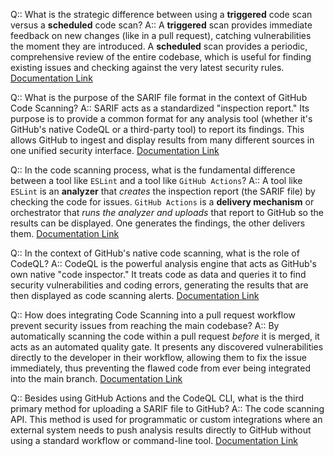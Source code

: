 Q:: What is the strategic difference between using a **triggered** code scan versus a **scheduled** code scan?
A:: A **triggered** scan provides immediate feedback on new changes (like in a pull request), catching vulnerabilities the moment they are introduced. A **scheduled** scan provides a periodic, comprehensive review of the entire codebase, which is useful for finding existing issues and checking against the very latest security rules.
[Documentation Link](https://learn.microsoft.com/en-us/training/modules/configure-code-scanning/4-configure-code-scanning)

Q:: What is the purpose of the SARIF file format in the context of GitHub Code Scanning?
A:: SARIF acts as a standardized "inspection report." Its purpose is to provide a common format for any analysis tool (whether it's GitHub's native CodeQL or a third-party tool) to report its findings. This allows GitHub to ingest and display results from many different sources in one unified security interface.
[Documentation Link](https://learn.microsoft.com/en-us/training/modules/configure-code-scanning/3-enable-code-scanning-with-third-party-tools)

Q:: In the code scanning process, what is the fundamental difference between a tool like `ESLint` and a tool like `GitHub Actions`?
A:: A tool like `ESLint` is an **analyzer** that *creates* the inspection report (the SARIF file) by checking the code for issues. `GitHub Actions` is a **delivery mechanism** or orchestrator that *runs the analyzer and uploads* that report to GitHub so the results can be displayed. One generates the findings, the other delivers them.
[Documentation Link](https://learn.microsoft.com/en-us/training/modules/configure-code-scanning/3-enable-code-scanning-with-third-party-tools)

Q:: In the context of GitHub's native code scanning, what is the role of CodeQL?
A:: CodeQL is the powerful analysis engine that acts as GitHub's own native "code inspector." It treats code as data and queries it to find security vulnerabilities and coding errors, generating the results that are then displayed as code scanning alerts.
[Documentation Link](https://learn.microsoft.com/en-us/training/modules/configure-code-scanning/2-what-code-scanning)

Q:: How does integrating Code Scanning into a pull request workflow prevent security issues from reaching the main codebase?
A:: By automatically scanning the code within a pull request *before* it is merged, it acts as an automated quality gate. It presents any discovered vulnerabilities directly to the developer in their workflow, allowing them to fix the issue immediately, thus preventing the flawed code from ever being integrated into the main branch.
[Documentation Link](https://learn.microsoft.com/en-us/training/modules/configure-code-scanning/4-configure-code-scanning)

Q:: Besides using GitHub Actions and the CodeQL CLI, what is the third primary method for uploading a SARIF file to GitHub?
A:: The code scanning API. This method is used for programmatic or custom integrations where an external system needs to push analysis results directly to GitHub without using a standard workflow or command-line tool.
[Documentation Link](https://learn.microsoft.com/en-us/training/modules/configure-code-scanning/3-enable-code-scanning-with-third-party-tools)
